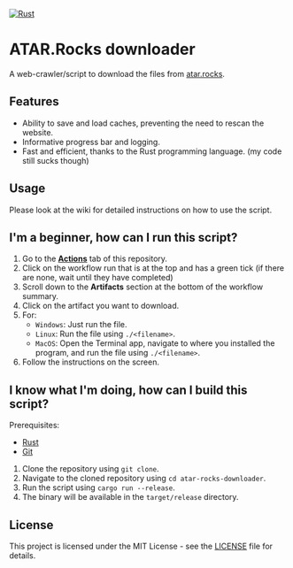 [![Rust](https://github.com/nulluser0/atar-rocks-downloader/actions/workflows/rust.yml/badge.svg?branch=master)](https://github.com/nulluser0/atar-rocks-downloader/actions/workflows/rust.yml)

# ATAR.Rocks downloader

A web-crawler/script to download the files from [atar.rocks](https://atar.rocks).

## Features

- Ability to save and load caches, preventing the need to rescan the website.
- Informative progress bar and logging.
- Fast and efficient, thanks to the Rust programming language. (my code still sucks though)

## Usage

Please look at the wiki for detailed instructions on how to use the script.

## I'm a beginner, how can I run this script?

1. Go to the **[Actions](https://github.com/nulluser0/atar-rocks-downloader/actions)** tab of this repository.
2. Click on the workflow run that is at the top and has a green tick (if there are none, wait until they have completed)
3. Scroll down to the **Artifacts** section at the bottom of the workflow summary.
4. Click on the artifact you want to download.
5. For:
   - `Windows`: Just run the file.
   - `Linux`: Run the file using `./<filename>`.
   - `MacOS`: Open the Terminal app, navigate to where you installed the program, and run the file using `./<filename>`.
6. Follow the instructions on the screen.

## I know what I'm doing, how can I build this script?

Prerequisites:

- [Rust](https://www.rust-lang.org/tools/install)
- [Git](https://git-scm.com/downloads)

1. Clone the repository using `git clone`.
2. Navigate to the cloned repository using `cd atar-rocks-downloader`.
3. Run the script using `cargo run --release`.
4. The binary will be available in the `target/release` directory.

## License

This project is licensed under the MIT License - see the [LICENSE](/LICENSE) file for details.
